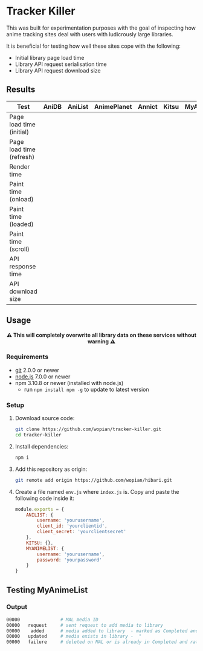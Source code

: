 # Tracker Killer

This was built for experimentation purposes with the goal of inspecting how anime tracking sites deal 
with users with ludicrously large libraries.

It is beneficial for testing how well these sites cope with the following:
- Initial library page load time
- Library API request serialisation time
- Library API request download size

## Results

| Test                      | AniDB | AniList   | AnimePlanet   | Annict    | Kitsu | MyAnimeList
| ------------------------- | ----: | --------: | ------------: | --------: | ----: | ----------:
| Page load time (initial)  |       |           |               |           |       |    
| Page load time (refresh)  |       |           |               |           |       |    
| Render time               |       |           |               |           |       |    
| Paint time (onload)       |       |           |               |           |       |    
| Paint time (loaded)       |       |           |               |           |       |    
| Paint time (scroll)       |       |           |               |           |       |    
| API response time         |       |           |               |           |       |    
| API download size         |       |           |               |           |       |    

## Usage

**<p align="center">⚠️️ This will completely overwrite all library data on these services without warning ⚠️️</p>**

### Requirements
- [git](https://git-scm.com/) 2.0.0 or newer
- [node.js](https://nodejs.org) 7.0.0 or newer
- npm 3.10.8 or newer (installed with node.js)
  - run `npm install npm -g` to update to latest version

### Setup
1. Download source code:

    ```bash
    git clone https://github.com/wopian/tracker-killer.git
    cd tracker-killer
    ```
2. Install dependencies:

    ```bash
    npm i
    ```

3. Add this repository as origin:

    ```bash
    git remote add origin https://github.com/wopian/hibari.git
    ```

4. Create a file named `env.js` where `index.js` is. Copy and paste
the following code inside it:

    ```javascript
    module.exports = {
        ANILIST: {
            username: 'yourusername',
            client_id: 'yourclientid',
            client_secret: 'yourclientsecret'
        },
        KITSU: {},
        MYANIMELIST: {
            username: 'yourusername',
            password: 'yourpassword'
        }
    }
    ```

## Testing MyAnimeList
### Output
```bash
00000               # MAL media ID
00000   request     # sent request to add media to library
00000    added      # media added to library  - marked as Completed and rated 10/10
00000   updated     # media exists in library -  "                               "
00000   failure     # deleted on MAL or is already in Completed and rated 10/10
```
